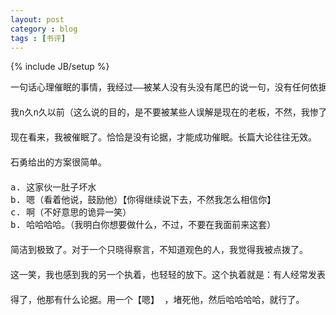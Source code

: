 ```yaml
---
layout: post
category : blog
tags : [书评]
---
```

{% include JB/setup %}

<pre>
一句话心理催眠的事情，我经过——被某人没有头没有尾巴的说一句，没有任何依据。 
　　 
我n久n久以前（这么说的目的，是不要被某些人误解是现在的老板，不然，我惨了。哈哈：），有一个副总，被一个经理说了一句，“没有能耐，跟老王混着而已”。然后我每次看到这个副总，都觉得眼神异样，想要通过自己的观察证明这一点，但是迟迟不能证明。我觉得被骗了。 
　　 
现在看来，我被催眠了。恰恰是没有论据，才能成功催眠。长篇大论往往无效。
　　 
石勇给出的方案很简单。 
　　 
a. 这家伙一肚子坏水 
b. 嗯（看着他说，鼓励他）【你得继续说下去，不然我怎么相信你】 
c. 啊（不好意思的诡异一笑） 
b. 哈哈哈哈。（我明白你想要做什么，不过，不要在我面前来这套） 
　　 
简洁到极致了。对于一个只晓得察言，不知道观色的人，我觉得我被点拨了。 
　　 
这一笑，我也感到我的另一个执着，也轻轻的放下。这个执着就是：有人经常发表没头没尾，毫无论据的观点。而我每次都猴急的问他的论据，而不得。 
　　 
得了，他那有什么论据。用一个【嗯】 ，堵死他，然后哈哈哈哈，就行了。 

</pre>